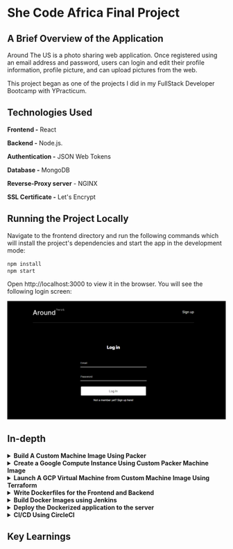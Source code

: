 # She Code Africa Final Project

## A Brief Overview of the Application

Around The US is a photo sharing web application. Once registered using an email address and password, users can login and edit their profile information, profile picture, and can upload pictures from the web.

This project began as one of the projects I did in my FullStack Developer Bootcamp with YPracticum.

## Technologies Used

**Frontend -** React

**Backend -** Node.js.

**Authentication -** JSON Web Tokens

**Database -** MongoDB

**Reverse-Proxy server** - NGINX

**SSL Certificate -** Let's Encrypt

## Running the Project Locally

Navigate to the frontend directory and run the following commands which will install the project's dependencies and start the app in the development mode:

```
npm install
npm start
```

Open http://localhost:3000 to view it in the browser. You will see the following login screen:

![](/images/login.png)

## In-depth

<details>
<summary><b>Build A Custom Machine Image Using Packer</b></summary><p>

1. [Download and install Packer](https://www.packer.io/downloads)
2. Packer has many different provisioners including Chef and Puppet. For this project, I have provided two different Packer templates - one using the using the [Windows Shell Provisioner](https://www.packer.io/docs/provisioners/windows-shell), and one using the [Ansible Provisioner](https://www.packer.io/docs/provisioners/ansible/ansible).

Both the provided ansible playbook and Bash script do the same thing - install software like Nodejs and MongoDB onto our custom machine image that our application needs to run. You can find both templates inside the packer directory.

If you chose to configure Packer using Ansible, you first need to install it.

- [Download and Install Ansible](https://docs.ansible.com/ansible/latest/installation_guide/intro_installation.html#selecting-an-ansible-version-to-install)

- [Download and Install Ansible on Windows](https://phoenixnap.com/kb/install-ansible-on-windows)

3. Log into the Google Cloud Console and create a new project. Select your project and open it.

4. Go to*IAM and ADMIN* and create a custom service account for Packer and assign it Compute Instance Admin (v1) & Service Account User roles and save.

![](/images/serviceaccount.jpg)

4. Generate a JSON Key and download it.

5. Set the environment variable GOOGLE_APPLICATION_CREDENTIALS to point to the path where you saved your service account key.

![](/images/setcreds.jpg)

6. Create a packer template using JSON or HCL.

7. Validate your template by running

```
  packer validate packer.json
```

8. Build the image

```
  packer build packer.json
```

![](/images/terminalimage.jpg)

9. To check that your image has been successully built, you can try to create a virtual machine using the image

![](/images/consoleimage.jpg)

</p></details>

<details>
<summary><b>Create a Google Compute Instance Using Custom Packer Machine Image</b></summary><p>

1. In order to use the custom machine image we just created using Packer, inside the GCP console, go to _Compute Engine_ and select _VM Instances_

![](/images/menu.png)

2. Click on _Create Instance_

![](/images/create.png)

3. Name your instance. Under _Boot Disk_ click on _CHANGE_

4. Go to _Custom Images_, select your project, and from the dropdown menu under _image_ select the machine image your created using Packer. Click _Select_

![](/images/custom.png)

5. Select any other desired configurations and click _Create_

![](/images/vm.png)

</p></details>

<details>
<summary><b>Launch A GCP Virtual Machine from Custom Machine Image Using Terraform</b></summary><p>

To see the machine image we've just built using Packer in action, we can provision a Virtual Machine using Terraform.

In order for Terraform to be able to provision the infrastructure needed for this project, make sure to setup GCP in the following way:

1. Create a GCP Project in the console or use the project created when building the AMI.

2. Enable Google Compute Engine for your project in the GCP console.

3. Create a Service Account by going to IAM & ADMIN -> Service Accounts. Click "Create Service Account". Give it any desired name and click "Create and Continue". For the Role, choose "Owner", then click "Continue". Skip granting additional users access, and click "Done".

4. After you create your service account, you need to create a service account key. Select your service account from the list. Select the "Keys" tab. In the drop down menu, select "Manage Keys" then "Add key", "Create New Key". Leave the "Key Type" as JSON. Click "Create" to create the key and save the key file to your computer.

5. Inside your terminal, set the environment variable GOOGLE_APPLICATION_CREDENTIALS to point to the path where you saved your service account key. Refer to Google official documnetation [Authenticating as a service account](https://cloud.google.com/docs/authentication/production) for command for your specific shell. For Windows command prompt, use

```
  set GOOGLE_APPLICATION_CREDENTIALS=KEY_PATH
```

6. Create a main.tf file.

7. Run the following commands

```
  terraform init
  terraform plan
  terraform apply
```

8. To confirm the instane was created, inside the GCP console, go to "Compute Engine" and you should see your instance insce the VM Instances dasboard.

</p></details>

<details>
<summary><b>Write Dockerfiles for the Frontend and Backend</b></summary><p>

Add a Dockerfile to the directory to the root of the frontend, and the root of the backend, then configure the lines as described below.

**Line 1:** "FROM" tells Docker what base image to use as a starting point. For this project, we will use the alpine version of Node since it is lightweight.

```
  FROM node:12-alpine3.14
```

**Line 2:** Set the working directory in the container to /frontend or /backend. This directory is where all our code files will be stored inside the container, as well as where we'll run npm install, and launch the application:

```
  WORKDIR /frontend
```

**Lines 3:** Copy the package.json file into the /frontend or /backend directory in the container.

```
  COPY package.json /frontend
```

**Lines 4:** "RUN" executes commands inside the container. Here we use it to install all the projects dependencies which are listed in the package.json file.

```
  RUN npm install
```

**Line 5:** Copy over all the rest of the projects files and folders into /frontend or /backend folders inside the container.

```
  COPY . /app
```

**Line 6:** This line describes the command that should be executed when the Docker image is launching. The package.json files of both the frontend and backend, both already contain a start script which we call here.

```
  CMD npm run start
```

**Line 7:** Expose port 8081 to the outside once the container has launched.

```
  EXPOSE 8081
```

The finished Dockerfile for the frontend should look like this:

The finished Dockerfile for the backend should look like this:

Create a file called .dockerignore. This file is similar to a .gitignore file and lets us ignore files or folders that should not be included in the final Docker build.

```
  node_modules
  .git
  .gitignore

```

</p></details>

<details>
<summary><b>Build Docker Images using Jenkins</b></summary><p>

Create codebase.
Sync with GitHub
Sync GitHub with Jenkins

- go to folder where jenkins installed eg /downloads/Jenkins and open cmd and run:
  jenkins -jar jenkins.war
  By default should be running on port 8080. Should say jenkins is fully up and running. Go to localhost:8080 - should redirect you to jenkins dashboard

  1. Create new Job & name eg jenkins-docker. Click Freestyle project, click ok
  2. Under General, select "Github Project" and enter project url (doensnt end with .git)
  3. Under Source Code Management, choose "Git" and enter repo url (go to github ), click on "Clone or Download" and copy url under "clone with https". No nned to provide credentials because repo is public
  4. Under "Build Triggers", select "Pull SCM" and put 5 stars (**\***) in 'Schedule' section. Will get msg "Do you really mean every minute"
  5. Under "Build" ???????????????????
  6. Click apply and save
  7. In the dashboard click "build now"
  8. To verify that GitHub and Jenkins are synced, make change in your source code. Once commit has been pushed tp GH, should appear in Jenkins

  Intergrate Jenkins with Docker

  1. Add 3 docker plugins. In Jenkins dashboard, go to "Manage Jenkins". Go to "Manage Plugins." Go to "Available" and in the filter type docker. Look for plugin called "Cloudbees docker build and publish plugin," as well as the one called "docker plugin," as well as "docker build step."
  2. Create Dockerfile in project root and commit
  3. Instruct Jenkins to build docker image off of Dockerfile and post to Dockhub - in Jenkins dashboard, click on your project, click "Configure." Under "Build Environment," go to "Build" -> "Add build step" -> "Docker build and publish"
  4. Under "repository name" enter dockerhub username (deserie), then image name that was specified in Dockerfile
  5. Under "Registry credentials," provide dockerhub creds.
  6. Apply and save.
  7. In main dashboard "build now"
  8. Verify image is in dockerhub

  Resources
  https://www.jenkins.io/doc/book/pipeline/docker/

</p></details>

<details>
<summary><b>Deploy the Dockerized application to the server</b></summary><p>

SSH into the server and launch the Docker images by running docker pull and docker run.

</p></details>

<details>
<summary><b>CI/CD Using CircleCI</b></summary><p>

</p></details>

## Key Learnings

